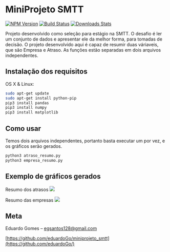 # MiniProjeto SMTT

[![NPM Version][npm-image]][npm-url]
[![Build Status][travis-image]][travis-url]
[![Downloads Stats][npm-downloads]][npm-url]

Projeto desenvolvido como seleção para estágio na SMTT. O desafio é ler um conjunto de dados e apresentar ele da melhor forma, para tomadas de decisão. O projeto desenvolvido aqui é capaz de resumir duas váriaveis, que são Empresa e Atraso. As funções estão separadas em dois arquivos independentes.

## Instalação dos requisitos

OS X & Linux:

```sh
sudo apt-get update
sudo apt-get install python-pip
pip3 install pandas
pip3 install numpy
pip3 install matplotlib
```

## Como usar

Temos dois arquivos independentes, portanto basta executar um por vez, e os gráficos serão gerados.

```sh
python3 atraso_resumo.py
python3 empresa_resumo.py
```

## Exemplo de gráficos gerados

Resumo dos atrasos
![](../atraso_resumo.png)

Resumo das empresas
![](../empresa_resumo.png)

## Meta

Eduardo Gomes – egsantos128@gmail.com

[https://github.com/eduardoGo/miniprojeto_smtt](https://github.com/eduardoGo/)

[npm-image]: https://img.shields.io/npm/v/datadog-metrics.svg?style=flat-square
[npm-url]: https://npmjs.org/package/datadog-metrics
[npm-downloads]: https://img.shields.io/npm/dm/datadog-metrics.svg?style=flat-square
[travis-image]: https://img.shields.io/travis/dbader/node-datadog-metrics/master.svg?style=flat-square
[travis-url]: https://travis-ci.org/dbader/node-datadog-metrics
[wiki]: https://github.com/seunome/seuprojeto/wiki
